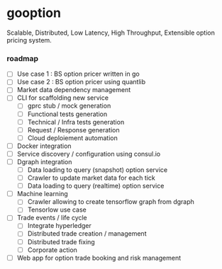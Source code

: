 # gooption
Scalable, Distributed, Low Latency, High Throughput, Extensible option pricing system.

### roadmap
- [ ] Use case 1 : BS option pricer written in go
- [ ] Use case 2 : BS option pricer using quantlib
- [ ] Market data dependency management
- [ ] CLI for scaffolding new service
     - [ ] gprc stub / mock generation
     - [ ] Functional tests generation 
     - [ ] Technical / Infra tests generation 
     - [ ] Request / Response generation
     - [ ] Cloud deploiement automation
- [ ] Docker integration
- [ ] Service discovery / configuration using consul.io
- [ ] Dgraph integration 
     - [ ] Data loading to query (snapshot) option service
     - [ ] Crawler to update market data for each tick 
     - [ ] Data loading to query (realtime) option service
- [ ] Machine learning 
     - [ ] Crawler allowing to create tensorflow graph from dgraph
     - [ ] Tensorlow use case
- [ ] Trade events / life cycle 
     - [ ] Integrate hyperledger 
     - [ ] Distributed trade creation / management
     - [ ] Distributed trade fixing
     - [ ] Corporate action
- [ ] Web app for option trade booking and risk management 
